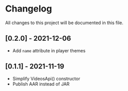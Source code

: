 # Changelog
All changes to this project will be documented in this file.

## [0.2.0] - 2021-12-06
- Add `name` attribute in player themes

## [0.1.1] - 2021-11-19

- Simplify VideosApi() constructor
- Publish AAR instead of JAR
